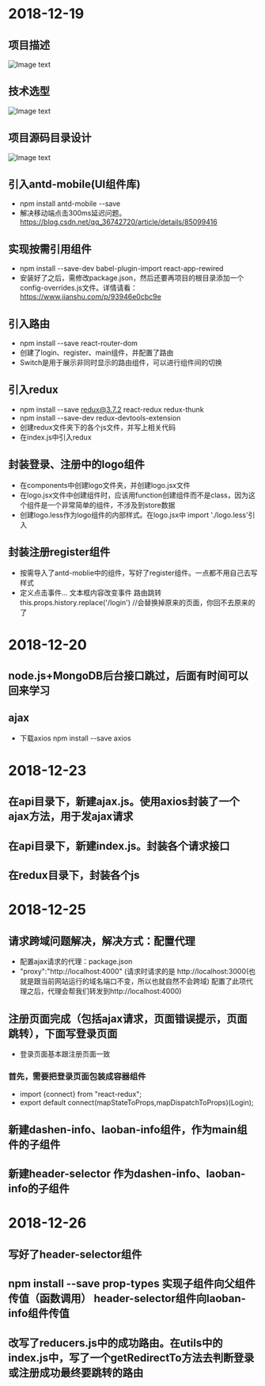 # 2018-12-19
## 项目描述
![Image text](https://m.qpic.cn/psb?/V14221aQ3M7XeB/fTDmFRLq92KATlMX3QA*fABRDOPmHINVGNbB5nMcK68!/b/dL8AAAAAAAAA&bo=lQIjAZUCIwEDCSw!&rf=viewer_4)

## 技术选型
![Image text](https://m.qpic.cn/psb?/V14221aQ3M7XeB/Qj5C.AjQGGubm.mF8bsnVUXshLq.MvwqbxAyW9by8Tw!/b/dFQBAAAAAAAA&bo=LAMrAiwDKwIDCSw!&rf=viewer_4)

## 项目源码目录设计
![Image text](https://m.qpic.cn/psb?/V14221aQ3M7XeB/idyh9N5WcUhHRxcVgqz6BAjfb4N8Rqc31xBe0Gvfalk!/b/dL8AAAAAAAAA&bo=WALhAVgC4QEDCSw!&rf=viewer_4)

## 引入antd-mobile(UI组件库)
* npm install antd-mobile --save
* 解决移动端点击300ms延迟问题。https://blog.csdn.net/qq_36742720/article/details/85099416

## 实现按需引用组件
* npm install --save-dev babel-plugin-import react-app-rewired
* 安装好了之后，需修改package.json，然后还要再项目的根目录添加一个config-overrides.js文件。详情请看：https://www.jianshu.com/p/93946e0cbc9e

## 引入路由
* npm install --save react-router-dom
* 创建了login、register、main组件，并配置了路由
* Switch是用于展示非同时显示的路由组件，可以进行组件间的切换

## 引入redux
* npm install --save redux@3.7.2 react-redux redux-thunk
* npm install --save-dev redux-devtools-extension
* 创建redux文件夹下的各个js文件，并写上相关代码
* 在index.js中引入redux

## 封装登录、注册中的logo组件
* 在components中创建logo文件夹，并创建logo.jsx文件
* 在logo.jsx文件中创建组件时，应该用function创建组件而不是class，因为这个组件是一个非常简单的组件，不涉及到store数据
* 创建logo.less作为logo组件的内部样式。在logo.jsx中 import './logo.less'引入

## 封装注册register组件
* 按需导入了antd-moblie中的组件，写好了register组件。一点都不用自己去写样式
* 定义点击事件...  文本框内容改变事件  路由跳转  this.props.history.replace('/login') //会替换掉原来的页面，你回不去原来的了

# 2018-12-20
## node.js+MongoDB后台接口跳过，后面有时间可以回来学习

## ajax
* 下载axios    npm install --save axios

# 2018-12-23
## 在api目录下，新建ajax.js。使用axios封装了一个ajax方法，用于发ajax请求

## 在api目录下，新建index.js。封装各个请求接口

## 在redux目录下，封装各个js

# 2018-12-25
## 请求跨域问题解决，解决方式：配置代理
* 配置ajax请求的代理：package.json
* "proxy":"http://localhost:4000"  (请求时请求的是 http://localhost:3000(也就是跟当前网站运行的域名端口不变，所以也就自然不会跨域)    配置了此项代理之后，代理会帮我们转发到http://localhost:4000)
## 注册页面完成（包括ajax请求，页面错误提示，页面跳转），下面写登录页面
* 登录页面基本跟注册页面一致
### 首先，需要把登录页面包装成容器组件
* import {connect} from "react-redux";
* export default connect(mapStateToProps,mapDispatchToProps)(Login);

## 新建dashen-info、laoban-info组件，作为main组件的子组件

## 新建header-selector 作为dashen-info、laoban-info的子组件

# 2018-12-26
## 写好了header-selector组件

## npm install --save prop-types   实现子组件向父组件传值（函数调用）  header-selector组件向laoban-info组件传值

## 改写了reducers.js中的成功路由。在utils中的index.js中，写了一个getRedirectTo方法去判断登录或注册成功最终要跳转的路由